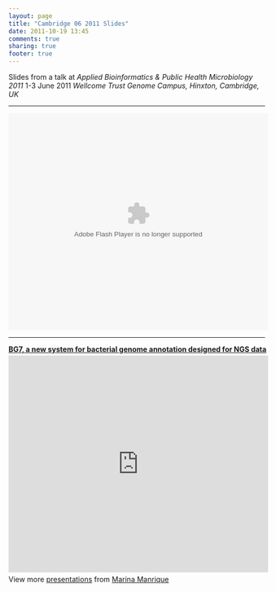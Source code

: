 ```yaml
---
layout: page
title: "Cambridge 06 2011 Slides"
date: 2011-10-19 13:45
comments: true
sharing: true
footer: true
---
```


Slides from a talk at _Applied Bioinformatics & Public Health Microbiology 2011_ 1-3 June 2011 _Wellcome Trust Genome Campus, Hinxton, Cambridge, UK_

****


<object id="__sse8185486"> <param name="movie" value="http://static.slidesharecdn.com/swf/ssplayer2.swf?doc=manriqueappliedbioinformaticspublichealthcambridgejune2011-110602085409-phpapp02&rel=0&stripped_title=bg7-a-new-system-for-bacterial-genome-annotation-designed-for-ngs-data&userName=marina_manrique" /> <param name="allowFullScreen" value="true"/> <param name="allowScriptAccess" value="always"/> <embed name="__sse8185486" src="http://static.slidesharecdn.com/swf/ssplayer2.swf?doc=manriqueappliedbioinformaticspublichealthcambridgejune2011-110602085409-phpapp02&rel=0&stripped_title=bg7-a-new-system-for-bacterial-genome-annotation-designed-for-ngs-data&userName=marina_manrique" type="application/x-shockwave-flash" allowscriptaccess="always" allowfullscreen="true" width="510" height="426"></embed> </object> 

**********

<div style="width:510px" id="__ss_8185486"> <strong style="display:block;margin:12px 0 4px"><a href="http://www.slideshare.net/marina_manrique/bg7-a-new-system-for-bacterial-genome-annotation-designed-for-ngs-data" title="BG7, a new system for bacterial genome annotation designed for NGS data " target="_blank">BG7, a new system for bacterial genome annotation designed for NGS data </a></strong> <iframe src="http://www.slideshare.net/slideshow/embed_code/8185486?rel=0" width="510" height="426" frameborder="0" marginwidth="0" marginheight="0" scrolling="no"></iframe> <div style="padding:5px 0 12px"> View more <a href="http://www.slideshare.net/" target="_blank">presentations</a> from <a href="http://www.slideshare.net/marina_manrique" target="_blank">Marina Manrique</a> </div> </div>


